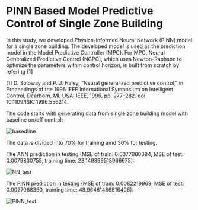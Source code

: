 # PINN Based Model Predictive Control of Single Zone Building
In this study, we developed Physics-Informed Neural Network (PINN) model for a single zone building. The developed model is used as the prediction model in the Model Predictive Controller (MPC). For MPC, Neural Generalized Predictive Control (NGPC), which uses Newton-Raphson to optimize the parameters within control horizon, is built from scratch by refering [1]

[1]	D. Soloway and P. J. Haley, “Neural generalized predictive control,” in Proceedings of the 1996 IEEE International Symposium on Intelligent Control, Dearborn, MI, USA: IEEE, 1996, pp. 277–282. doi: 10.1109/ISIC.1996.556214.

The code starts with generating data from single zone building model with baseline on/off control:

![basedline](https://github.com/PochingHsu/PINN-MPC/assets/165426535/88845c27-2da0-4cdd-bd3c-92674d718f26)

The data is divided into 70% for training amd 30% for testing.

The ANN prediction in testing (MSE of train: 0.0077980384, MSE of test: 0.0079830755, training time: 23.149399518966675):

![NN_test](https://github.com/PochingHsu/PINN-MPC/assets/165426535/9117b54e-4dd2-4667-9427-0587c6f4188a)

The PINN prediction in testing (MSE of train: 0.0082219969, MSE of test: 0.0027068360, training time: 48.96461486816406):

![PINN_test](https://github.com/PochingHsu/PINN-MPC/assets/165426535/9d4e5087-3a27-45fa-b994-22b8e1a5b1ce)
